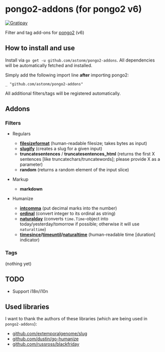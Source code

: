 # pongo2-addons (for pongo2 v6)

[![Gratipay](http://img.shields.io/badge/gratipay-support%20pongo-brightgreen.svg)](https://gratipay.com/flosch/)

Filter and tag add-ons for [pongo2](https://github.com/flosch/pongo2) (v6)

## How to install and use

Install via `go get -u github.com/astonm/pongo2-addons`. All dependencies will be automatically fetched and installed.

Simply add the following import line **after** importing pongo2:

    _ "github.com/astonm/pongo2-addons"

All additional filters/tags will be registered automatically.

## Addons

### Filters

-  Regulars

   -  **[filesizeformat](https://docs.djangoproject.com/en/dev/ref/templates/builtins/#filesizeformat)** (human-readable filesize; takes bytes as input)
   -  **[slugify](https://docs.djangoproject.com/en/dev/ref/templates/builtins/#slugify)** (creates a slug for a given input)
   -  **truncatesentences** / **truncatesentences_html** (returns the first X sentences [like truncatechars/truncatewords]; please provide X as a parameter)
   -  **random** (returns a random element of the input slice)

-  Markup

   -  **markdown**

-  Humanize
   -  **[intcomma](https://docs.djangoproject.com/en/dev/ref/contrib/humanize/#intcomma)** (put decimal marks into the number)
   -  **[ordinal](https://docs.djangoproject.com/en/dev/ref/contrib/humanize/#ordinal)** (convert integer to its ordinal as string)
   -  **[naturalday](https://docs.djangoproject.com/en/dev/ref/contrib/humanize/#naturalday)** (converts `time.Time`-object into today/yesterday/tomorrow if possible; otherwise it will use `naturaltime`)
   -  **[timesince](https://docs.djangoproject.com/en/dev/ref/templates/builtins/#timesince)/[timeuntil](https://docs.djangoproject.com/en/1.6/ref/templates/builtins/#timeuntil)/[naturaltime](https://docs.djangoproject.com/en/dev/ref/contrib/humanize/#naturaltime)** (human-readable time [duration] indicator)

### Tags

(nothing yet)

## TODO

-  Support i18n/i10n

## Used libraries

I want to thank the authors of these libraries (which are being used in `pongo2-addons`):

-  [github.com/extemporalgenome/slug](https://github.com/extemporalgenome/slug)
-  [github.com/dustin/go-humanize](https://github.com/dustin/go-humanize)
-  [github.com/russross/blackfriday](https://github.com/russross/blackfriday)
